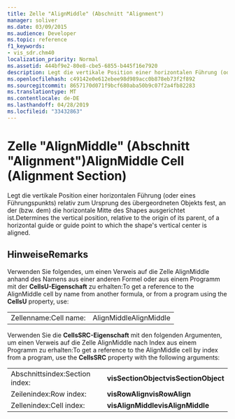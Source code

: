 ```yaml
---
title: Zelle "AlignMiddle" (Abschnitt "Alignment")
manager: soliver
ms.date: 03/09/2015
ms.audience: Developer
ms.topic: reference
f1_keywords:
- vis_sdr.chm40
localization_priority: Normal
ms.assetid: 444bf9e2-80e8-cbe5-6855-b445f16e7920
description: Legt die vertikale Position einer horizontalen Führung (oder eines Führungspunkts) relativ zum Ursprung des übergeordneten Objekts fest, an der (bzw. dem) die horizontale Mitte des Shapes ausgerichtet ist.
ms.openlocfilehash: c49142e0e612ebee98d989acc0b878eb73f2f892
ms.sourcegitcommit: 8657170d071f9bcf680aba50b9c07f2a4fb82283
ms.translationtype: MT
ms.contentlocale: de-DE
ms.lasthandoff: 04/28/2019
ms.locfileid: "33432863"
---
```

# <a name="alignmiddle-cell-alignment-section"></a><span data-ttu-id="bfb54-103">Zelle "AlignMiddle" (Abschnitt "Alignment")</span><span class="sxs-lookup"><span data-stu-id="bfb54-103">AlignMiddle Cell (Alignment Section)</span></span>

<span data-ttu-id="bfb54-104">Legt die vertikale Position einer horizontalen Führung (oder eines Führungspunkts) relativ zum Ursprung des übergeordneten Objekts fest, an der (bzw. dem) die horizontale Mitte des Shapes ausgerichtet ist.</span><span class="sxs-lookup"><span data-stu-id="bfb54-104">Determines the vertical position, relative to the origin of its parent, of a horizontal guide or guide point to which the shape's vertical center is aligned.</span></span>
  
## <a name="remarks"></a><span data-ttu-id="bfb54-105">Hinweise</span><span class="sxs-lookup"><span data-stu-id="bfb54-105">Remarks</span></span>

<span data-ttu-id="bfb54-106">Verwenden Sie folgendes, um einen Verweis auf die Zelle AlignMiddle anhand des Namens aus einer anderen Formel oder aus einem Programm mit der **CellsU-Eigenschaft** zu erhalten:</span><span class="sxs-lookup"><span data-stu-id="bfb54-106">To get a reference to the AlignMiddle cell by name from another formula, or from a program using the **CellsU** property, use:</span></span> 
  
|||
|:-----|:-----|
| <span data-ttu-id="bfb54-107">Zellenname:</span><span class="sxs-lookup"><span data-stu-id="bfb54-107">Cell name:</span></span>  <br/> | <span data-ttu-id="bfb54-108">AlignMiddle</span><span class="sxs-lookup"><span data-stu-id="bfb54-108">AlignMiddle</span></span>  <br/> |
   
<span data-ttu-id="bfb54-109">Verwenden Sie die **CellsSRC-Eigenschaft** mit den folgenden Argumenten, um einen Verweis auf die Zelle AlignMiddle nach Index aus einem Programm zu erhalten:</span><span class="sxs-lookup"><span data-stu-id="bfb54-109">To get a reference to the AlignMiddle cell by index from a program, use the **CellsSRC** property with the following arguments:</span></span> 
  
|||
|:-----|:-----|
| <span data-ttu-id="bfb54-110">Abschnittsindex:</span><span class="sxs-lookup"><span data-stu-id="bfb54-110">Section index:</span></span>  <br/> |<span data-ttu-id="bfb54-111">**visSectionObject**</span><span class="sxs-lookup"><span data-stu-id="bfb54-111">**visSectionObject**</span></span> <br/> |
| <span data-ttu-id="bfb54-112">Zeilenindex:</span><span class="sxs-lookup"><span data-stu-id="bfb54-112">Row index:</span></span>  <br/> |<span data-ttu-id="bfb54-113">**visRowAlign**</span><span class="sxs-lookup"><span data-stu-id="bfb54-113">**visRowAlign**</span></span> <br/> |
| <span data-ttu-id="bfb54-114">Zellenindex:</span><span class="sxs-lookup"><span data-stu-id="bfb54-114">Cell index:</span></span>  <br/> |<span data-ttu-id="bfb54-115">**visAlignMiddle**</span><span class="sxs-lookup"><span data-stu-id="bfb54-115">**visAlignMiddle**</span></span> <br/> |
   

